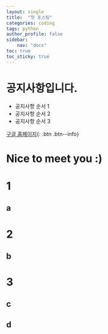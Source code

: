 ```yaml
---
layout: single
title:  "첫 포스팅"
categories: coding
tags: python
author_profile: false
sidebar:
    nav: "docs"
toc: true
toc_sticky: true
---
```


<div class= "notice--success">
<h1> 공지사항입니다. </h1>
<ul>
    <li> 공지사항 순서 1 </li>
    <li> 공지사항 순서 2 </li>
    <li> 공지사항 순서 3 </li>
</ul>
</div>

[구글 홈페이지](https://google.com){: .btn .btn--info}

# Nice to meet you :)

# 1
## a
# 2
## b
# 3
## c
## d

